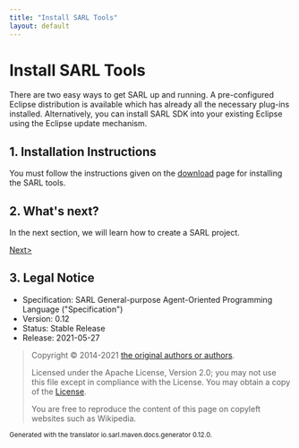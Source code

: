 ```yaml
---
title: "Install SARL Tools"
layout: default
---
```


# Install SARL Tools

There are two easy ways to get SARL up and running. A pre-configured Eclipse distribution is available which has already all
the necessary plug-ins installed. Alternatively, you can install SARL SDK into your existing Eclipse using the Eclipse update
mechanism.

## 1. Installation Instructions

You must follow the instructions given on the [download](http://www.sarl.io/download/index.html) page for installing the SARL tools.

## 2. What's next?

In the next section, we will learn how to create a SARL project.

[Next>](./CreateFirstProject.html)

## 3. Legal Notice

* Specification: SARL General-purpose Agent-Oriented Programming Language ("Specification")
* Version: 0.12
* Status: Stable Release
* Release: 2021-05-27

> Copyright &copy; 2014-2021 [the original authors or authors](http://www.sarl.io/about/index.html).
>
> Licensed under the Apache License, Version 2.0;
> you may not use this file except in compliance with the License.
> You may obtain a copy of the [License](http://www.apache.org/licenses/LICENSE-2.0).
>
> You are free to reproduce the content of this page on copyleft websites such as Wikipedia.

<small>Generated with the translator io.sarl.maven.docs.generator 0.12.0.</small>
